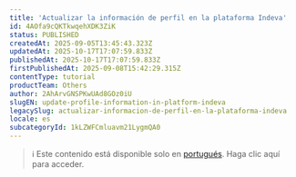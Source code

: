 ```yaml
---
title: 'Actualizar la información de perfil en la plataforma Indeva'
id: 4AOfa9cQKTkwqehXDK3ZiK
status: PUBLISHED
createdAt: 2025-09-05T13:45:43.323Z
updatedAt: 2025-10-17T17:07:59.833Z
publishedAt: 2025-10-17T17:07:59.833Z
firstPublishedAt: 2025-09-08T15:42:29.315Z
contentType: tutorial
productTeam: Others
author: 2AhArvGNSPKwUAd8GOz0iU
slugEN: update-profile-information-in-platform-indeva
legacySlug: actualizar-informacion-de-perfil-en-la-plataforma-indeva
locale: es
subcategoryId: 1kLZWFCmluavm21LygmQA0
---
```


> ℹ️ Este contenido está disponible solo en [portugués](/pt/tutorial/atualizar-informacoes-de-perfil-na-plataforma-indeva--4AOfa9cQKTkwqehXDK3ZiK). Haga clic aquí para acceder.

